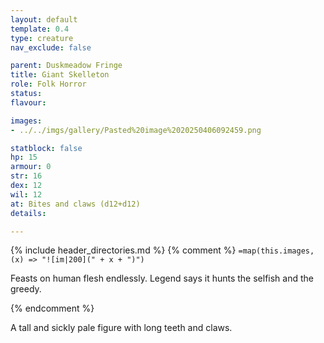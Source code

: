 ```yaml
---
layout: default
template: 0.4
type: creature
nav_exclude: false

parent: Duskmeadow Fringe
title: Giant Skelleton
role: Folk Horror
status:
flavour: 

images:
- ../../imgs/gallery/Pasted%20image%2020250406092459.png

statblock: false
hp: 15
armour: 0
str: 16
dex: 12
wil: 12
at: Bites and claws (d12+d12)
details:

---
```


{% include header_directories.md %}
{% comment %}
`=map(this.images, (x) => "![im|200](" + x + ")")`

Feasts on human flesh endlessly. Legend says it hunts the selfish and the greedy.

{% endcomment %}

A tall and sickly pale figure with long teeth and claws.